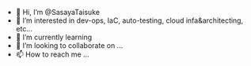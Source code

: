 - 👋 Hi, I’m @SasayaTaisuke
- 👀 I’m interested in dev-ops, IaC, auto-testing, cloud infa&architecting, etc...
- 🌱 I’m currently learning 
- 💞️ I’m looking to collaborate on ...
- 📫 How to reach me ... 

<!---
SasayaTaisuke/SasayaTaisuke is a ✨ special ✨ repository because its `README.md` (this file) appears on your GitHub profile.
You can click the Preview link to take a look at your changes.
--->
